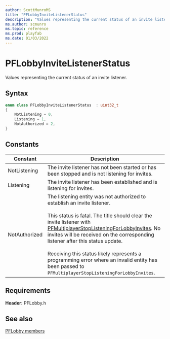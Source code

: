 ```yaml
---
author: ScottMunroMS
title: "PFLobbyInviteListenerStatus"
description: "Values representing the current status of an invite listener."
ms.author: scmunro
ms.topic: reference
ms.prod: playfab
ms.date: 01/03/2022
---
```


# PFLobbyInviteListenerStatus  

Values representing the current status of an invite listener.    

## Syntax  
  
```cpp
enum class PFLobbyInviteListenerStatus  : uint32_t  
{  
    NotListening = 0,  
    Listening = 1,  
    NotAuthorized = 2,  
}  
```  
  
## Constants  
  
| Constant | Description |
| --- | --- |
| NotListening | The invite listener has not been started or has been stopped and is not listening for invites. |  
| Listening | The invite listener has been established and is listening for invites. |  
| NotAuthorized | The listening entity was not authorized to establish an invite listener.<br/><br/> This status is fatal. The title should clear the invite listener with [PFMultiplayerStopListeningForLobbyInvites](../functions/pfmultiplayerstoplisteningforlobbyinvites.md). No invites will be received on the corresponding listener after this status update. <br /><br /> Receiving this status likely represents a programming error where an invalid entity has been passed to ```PFMultiplayerStopListeningForLobbyInvites```. |  
  
  
## Requirements  
  
**Header:** PFLobby.h
  
## See also  
[PFLobby members](../pflobby_members.md)  

  
  
